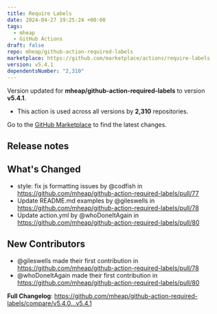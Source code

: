 ```yaml
---
title: Require Labels
date: 2024-04-27 19:25:24 +00:00
tags:
  - mheap
  - GitHub Actions
draft: false
repo: mheap/github-action-required-labels
marketplace: https://github.com/marketplace/actions/require-labels
version: v5.4.1
dependentsNumber: "2,310"
---
```



Version updated for **mheap/github-action-required-labels** to version **v5.4.1**.
- This action is used across all versions by **2,310** repositories.

Go to the [GitHub Marketplace](https://github.com/marketplace/actions/require-labels) to find the latest changes.

## Release notes

## What's Changed
* style: fix js formatting issues by @codfish in https://github.com/mheap/github-action-required-labels/pull/77
* Update README.md examples by @gileswells in https://github.com/mheap/github-action-required-labels/pull/78
* Update action.yml by @whoDoneItAgain in https://github.com/mheap/github-action-required-labels/pull/80

## New Contributors
* @gileswells made their first contribution in https://github.com/mheap/github-action-required-labels/pull/78
* @whoDoneItAgain made their first contribution in https://github.com/mheap/github-action-required-labels/pull/80

**Full Changelog**: https://github.com/mheap/github-action-required-labels/compare/v5.4.0...v5.4.1
